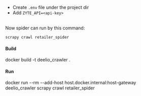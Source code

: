 - Create `.env` file under the project dir<br>
- Add `ZYTE_API=<api-key>`


<br>Now spider can run by this command:

`scrapy crawl retailer_spider`

#### Build

<!--- docker rmi deelio_crawler -->
docker build -t deelio_crawler .

#### Run

docker run --rm --add-host host.docker.internal:host-gateway deelio_crawler scrapy crawl retailer_spider
